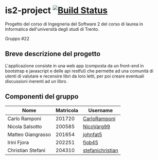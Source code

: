 # is2-project [![Build Status](https://travis-ci.org/Is2-project/is2-project.svg?branch=main)](https://travis-ci.org/Is2-project/is2-project)

Progetto del corso di Ingegneria del Software 2 del corso di laurea in Informatica dell'università degli studi di Trento.

Gruppo #22

## Breve descrizione del progetto

L'applicazione consiste in una web app (composta da un front-end in bootstrap e javascript e delle api restful) che permette ad una comunità di utenti di valutare e recensire libri da loro letti, per poi creare eventuali discussioni inerenti ad un libro.

## Componenti del gruppo

|Nome|Matricola|Username|
|---|---|---|
|Carlo Ramponi|201720|[CarloRamponi](https://github.com/CarloRamponi)|
|Nicola Salsotto|200585|[NicoVarg99](https://github.com/NicoVarg99)|
|Matteo Giangrasso|201654|[johnfat5](https://github.com/johnfat5)|
|Irini Fjora|202251|[fjob45](https://github.com/fjob45)|
|Christian Stefani|204310|[stefanichristian](https://github.com/stefanichristian)|
